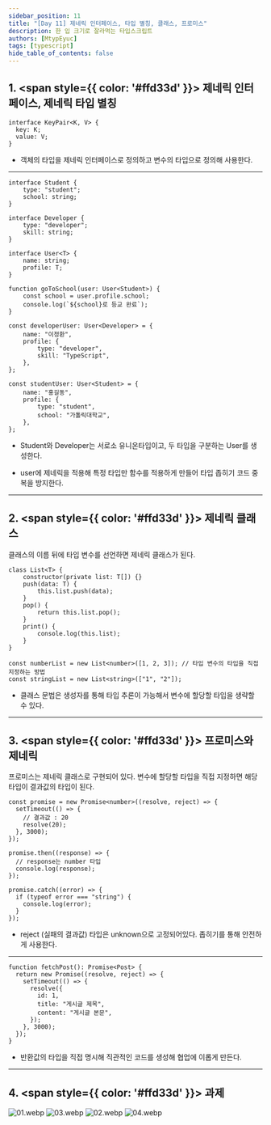 ```yaml
---
sidebar_position: 11
title: "[Day 11] 제네릭 인터페이스, 타입 별칭, 클래스, 프로미스"
description: 한 입 크기로 잘라먹는 타입스크립트
authors: [MtypEyuc]
tags: [typescript]
hide_table_of_contents: false
---
```


## 1.  <span style={{ color: '#ffd33d' }}> 제네릭 인터페이스, 제네릭 타입 별칭 </span>


```tsx
interface KeyPair<K, V> {
  key: K;
  value: V;
}
```
- 객체의 타입을 제네릭 인터페이스로 정의하고 변수의 타입으로 정의해 사용한다.

---

```tsx
interface Student {
    type: "student";
    school: string;
}

interface Developer {
    type: "developer";
    skill: string;
}

interface User<T> {
    name: string;
    profile: T;
}

function goToSchool(user: User<Student>) {
    const school = user.profile.school;
    console.log(`${school}로 등교 완료`);
}

const developerUser: User<Developer> = {
    name: "이정환",
    profile: {
        type: "developer",
        skill: "TypeScript",
    },
};

const studentUser: User<Student> = {
    name: "홍길동",
    profile: {
        type: "student",
        school: "가톨릭대학교",
    },
};
```
- Student와 Developer는 서로소 유니온타입이고, 두 타입을 구분하는 User를 생성한다.


- user에 제네릭을 적용해 특정 타입만 함수를 적용하게 만들어 타입 좁히기 코드 중복을 방지한다.
---
## 2.  <span style={{ color: '#ffd33d' }}> 제네릭 클래스 </span>

클래스의 이름 뒤에 타입 변수를 선언하면 제네릭 클래스가 된다.
```tsx
class List<T> {
    constructor(private list: T[]) {}
    push(data: T) {
        this.list.push(data);
    }
    pop() {
        return this.list.pop();
    }
    print() {
        console.log(this.list);
    }
}

const numberList = new List<number>([1, 2, 3]); // 타입 변수의 타입을 직접 지정하는 방법
const stringList = new List<string>(["1", "2"]);
```
- 클래스 문법은 생성자를 통해 타입 추론이 가능해서 변수에 할당할 타입을 생략할 수 있다.
---
## 3.  <span style={{ color: '#ffd33d' }}> 프로미스와 제네릭 </span>

프로미스는 제네릭 클래스로 구현되어 있다. 변수에 할당할 타입을 직접 지정하면 해당 타입이 결과값의 타입이 된다.
```tsx
const promise = new Promise<number>((resolve, reject) => {
  setTimeout(() => {
    // 결과값 : 20
    resolve(20);
  }, 3000);
});

promise.then((response) => {
  // response는 number 타입
  console.log(response);
});

promise.catch((error) => {
  if (typeof error === "string") {
    console.log(error);
  }
});
```
- reject (실패의 결과값) 타입은 unknown으로 고정되어있다. 좁히기를 통해 안전하게 사용한다. 
---

```tsx
function fetchPost(): Promise<Post> {
  return new Promise((resolve, reject) => {
    setTimeout(() => {
      resolve({
        id: 1,
        title: "게시글 제목",
        content: "게시글 본문",
      });
    }, 3000);
  });
}
```
- 반환값의 타입을 직접 명시해 직관적인 코드를 생성해 협업에 이롭게 만든다.

---

## 4.  <span style={{ color: '#ffd33d' }}> 과제 </span>

![01.webp](../../../static/img/%ED%95%9C%20%EC%9E%85%20%ED%81%AC%EA%B8%B0%EB%A1%9C%20%EC%9E%98%EB%9D%BC%EB%A8%B9%EB%8A%94%20%ED%83%80%EC%9E%85%EC%8A%A4%ED%81%AC%EB%A6%BD%ED%8A%B8/11/01.webp)
![03.webp](../../../static/img/%ED%95%9C%20%EC%9E%85%20%ED%81%AC%EA%B8%B0%EB%A1%9C%20%EC%9E%98%EB%9D%BC%EB%A8%B9%EB%8A%94%20%ED%83%80%EC%9E%85%EC%8A%A4%ED%81%AC%EB%A6%BD%ED%8A%B8/11/03.webp)
![02.webp](../../../static/img/%ED%95%9C%20%EC%9E%85%20%ED%81%AC%EA%B8%B0%EB%A1%9C%20%EC%9E%98%EB%9D%BC%EB%A8%B9%EB%8A%94%20%ED%83%80%EC%9E%85%EC%8A%A4%ED%81%AC%EB%A6%BD%ED%8A%B8/11/02.webp)
![04.webp](../../../static/img/%ED%95%9C%20%EC%9E%85%20%ED%81%AC%EA%B8%B0%EB%A1%9C%20%EC%9E%98%EB%9D%BC%EB%A8%B9%EB%8A%94%20%ED%83%80%EC%9E%85%EC%8A%A4%ED%81%AC%EB%A6%BD%ED%8A%B8/11/04.webp)
